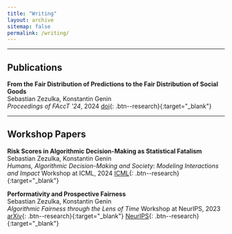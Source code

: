 ```yaml
---
title: "Writing"
layout: archive
sitemap: false
permalink: /writing/
---
```


---
## Publications

**From the Fair Distribution of Predictions to the Fair Distribution of Social Goods** \
Sebastian Zezulka, Konstantin Genin \
*Proceedings of FAccT '24*, 2024 
[doi](https://doi.org/10.1145/3630106.3659020){: .btn--research}{:target="_blank"}

---
## Workshop Papers

**Risk Scores in Algorithmic Decision-Making as Statistical Fatalism** \
Sebastian Zezulka, Konstantin Genin \
*Humans, Algorithmic Decision-Making and Society: Modeling Interactions and Impact* Workshop at ICML, 2024
[ICML](https://icml.cc/virtual/2024/38206){: .btn--research}{:target="_blank"}

**Performativity and Prospective Fairness** \
Sebastian Zezulka, Konstantin Genin \
*Algorithmic Fairness through the Lens of Time* Workshop at NeurIPS, 2023
[arXiv](https://doi.org/10.48550/arXiv.2310.08349){: .btn--research}{:target="_blank"} [NeurIPS](https://neurips.cc/virtual/2023/77769){: .btn--research}{:target="_blank"}



